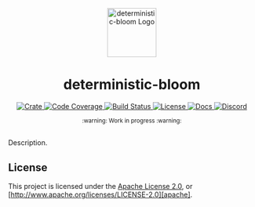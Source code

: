 <div align="center">
  <a href="https://github.com/expede/deterministic-bloom" target="_blank">
    <img src="https://raw.githubusercontent.com/expede/deterministic-bloom/main/assets/a_logo.png" alt="deterministic-bloom Logo" width="100"></img>
  </a>

  <h1 align="center">deterministic-bloom</h1>

  <p>
    <a href="https://crates.io/crates/deterministic-bloom">
      <img src="https://img.shields.io/crates/v/deterministic-bloom?label=crates" alt="Crate">
    </a>
    <a href="https://codecov.io/gh/expede/deterministic-bloom">
      <img src="https://codecov.io/gh/expede/deterministic-bloom/branch/main/graph/badge.svg?token=SOMETOKEN" alt="Code Coverage"/>
    </a>
    <a href="https://github.com/expede/deterministic-bloom/actions?query=">
      <img src="https://github.com/expede/deterministic-bloom/actions/workflows/tests_and_checks.yml/badge.svg" alt="Build Status">
    </a>
    <a href="https://github.com/expede/deterministic-bloom/blob/main/LICENSE">
      <img src="https://img.shields.io/badge/License-Apache%202.0-blue.svg" alt="License">
    </a>
    <a href="https://docs.rs/deterministic-bloom">
      <img src="https://img.shields.io/static/v1?label=Docs&message=docs.rs&color=blue" alt="Docs">
    </a>
    <a href="https://discord.gg/fissioncodes">
      <img src="https://img.shields.io/static/v1?label=Discord&message=join%20us!&color=mediumslateblue" alt="Discord">
    </a>
  </p>
</div>

<div align="center"><sub>:warning: Work in progress :warning:</sub></div>

##

Description.

## License

This project is licensed under the [Apache License 2.0](./LICENSE), or
[http://www.apache.org/licenses/LICENSE-2.0][apache].


[apache]: https://www.apache.org/licenses/LICENSE-2.0
[mit]: http://opensource.org/licenses/MIT
